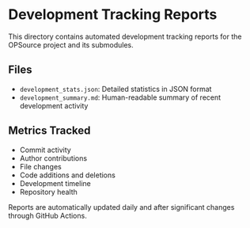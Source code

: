 # Development Tracking Reports

This directory contains automated development tracking reports for the OPSource project and its submodules.

## Files

- `development_stats.json`: Detailed statistics in JSON format
- `development_summary.md`: Human-readable summary of recent development activity

## Metrics Tracked

- Commit activity
- Author contributions
- File changes
- Code additions and deletions
- Development timeline
- Repository health

Reports are automatically updated daily and after significant changes through GitHub Actions.

